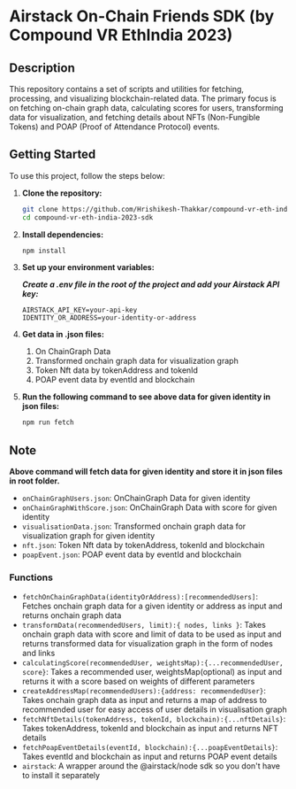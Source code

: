 # Airstack On-Chain Friends SDK (by Compound VR EthIndia 2023)

## Description

This repository contains a set of scripts and utilities for fetching, processing, and visualizing blockchain-related data. The primary focus is on fetching on-chain graph data, calculating scores for users, transforming data for visualization, and fetching details about NFTs (Non-Fungible Tokens) and POAP (Proof of Attendance Protocol) events.

## Getting Started

To use this project, follow the steps below:

1. **Clone the repository:**

   ```bash
   git clone https://github.com/Hrishikesh-Thakkar/compound-vr-eth-india-2023-sdk.git
   cd compound-vr-eth-india-2023-sdk

2. **Install dependencies:**

   ```bash
   npm install
   ```

3. **Set up your environment variables:**

    ***Create a .env file in the root of the project and add your Airstack API key:***

    ```
    AIRSTACK_API_KEY=your-api-key
    IDENTITY_OR_ADDRESS=your-identity-or-address
    ```

4. **Get data in .json files:**
    1. On ChainGraph Data
    2. Transformed onchain graph data for visualization graph
    3. Token Nft data by tokenAddress and tokenId
    4. POAP event data by eventId and blockchain

5. **Run the following command to see above data for given identity in json files:**
      ```bash
      npm run fetch
      ```

## Note
**Above command will fetch data for given identity and store it in json files in root folder.**
- `onChainGraphUsers.json`: OnChainGraph Data for given identity
- `onChainGraphWithScore.json`: OnChainGraph Data with score for given identity
- `visualisationData.json`: Transformed onchain graph data for visualization graph for given identity
- `nft.json`: Token Nft data by tokenAddress, tokenId and blockchain
- `poapEvent.json`: POAP event data by eventId and blockchain

### Functions

- `fetchOnChainGraphData(identityOrAddress):[recommendedUsers]`: Fetches onchain graph data for a given identity or address as input and returns onchain graph data
- `transformData(recommendedUsers, limit):{ nodes, links }`: Takes onchain graph data with score and limit of data to be used as input and returns transformed data for visualization graph in the form of nodes and links
- `calculatingScore(recommendedUser, weightsMap):{...recommendedUser, score}`: Takes a recommended user, weightsMap(optional) as input and returns it with a score based on weights of different parameters
- `createAddressMap(recommendedUsers):{address: recommendedUser}`: Takes onchain graph data as input and returns a map of address to recommended user for easy access of user details in visualisation graph
- `fetchNftDetails(tokenAddress, tokenId, blockchain):{...nftDetails}`: Takes tokenAddress, tokenId and blockchain as input and returns NFT details
- `fetchPoapEventDetails(eventId, blockchain):{...poapEventDetails}`: Takes eventId and blockchain as input and returns POAP event details
- `airstack`: A wrapper around the @airstack/node sdk so you don't have to install it separately